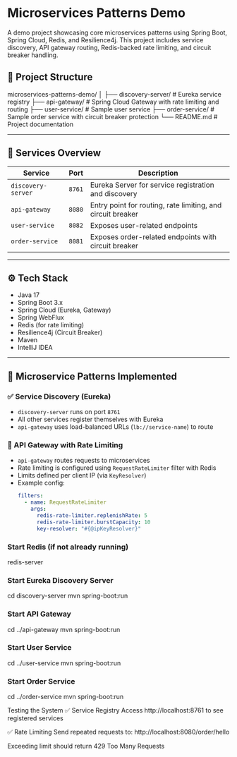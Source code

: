 # Microservices Patterns Demo

A demo project showcasing core microservices patterns using Spring Boot, Spring Cloud, Redis, and Resilience4j. This project includes service discovery, API gateway routing, Redis-backed rate limiting, and circuit breaker handling.

## 🧱 Project Structure

microservices-patterns-demo/
│
├── discovery-server/ # Eureka service registry
├── api-gateway/ # Spring Cloud Gateway with rate limiting and routing
├── user-service/ # Sample user service
├── order-service/ # Sample order service with circuit breaker protection
└── README.md # Project documentation


---

## 🔌 Services Overview

| Service          | Port  | Description |
|------------------|-------|-------------|
| `discovery-server` | `8761` | Eureka Server for service registration and discovery |
| `api-gateway`       | `8080` | Entry point for routing, rate limiting, and circuit breaker |
| `user-service`      | `8082` | Exposes user-related endpoints |
| `order-service`     | `8081` | Exposes order-related endpoints with circuit breaker |

---

## ⚙️ Tech Stack

- Java 17
- Spring Boot 3.x
- Spring Cloud (Eureka, Gateway)
- Spring WebFlux
- Redis (for rate limiting)
- Resilience4j (Circuit Breaker)
- Maven
- IntelliJ IDEA

---

## 🔄 Microservice Patterns Implemented

### ✅ Service Discovery (Eureka)
- `discovery-server` runs on port `8761`
- All other services register themselves with Eureka
- `api-gateway` uses load-balanced URLs (`lb://service-name`) to route

### 🚦 API Gateway with Rate Limiting
- `api-gateway` routes requests to microservices
- Rate limiting is configured using `RequestRateLimiter` filter with Redis
- Limits defined per client IP (via `KeyResolver`)
- Example config:
  ```yaml
  filters:
    - name: RequestRateLimiter
      args:
        redis-rate-limiter.replenishRate: 5
        redis-rate-limiter.burstCapacity: 10
        key-resolver: "#{@ipKeyResolver}"
### Start Redis (if not already running)
redis-server

### Start Eureka Discovery Server
cd discovery-server
mvn spring-boot:run

### Start API Gateway
cd ../api-gateway
mvn spring-boot:run

### Start User Service
cd ../user-service
mvn spring-boot:run

### Start Order Service
cd ../order-service
mvn spring-boot:run

 Testing the System
✅ Service Registry
Access http://localhost:8761 to see registered services

✅ Rate Limiting
Send repeated requests to: http://localhost:8080/order/hello

Exceeding limit should return 429 Too Many Requests
